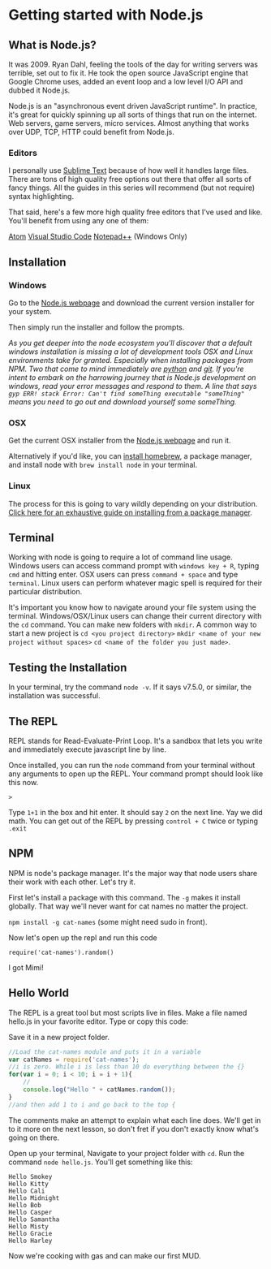 # Getting started with Node.js

## What is Node.js?
It was 2009. Ryan Dahl, feeling the tools of the day for writing servers was terrible, set out to fix it. He took the open source JavaScript engine that Google Chrome uses, added an event loop and a low level I/O API and dubbed it Node.js.

Node.js is an "asynchronous event driven JavaScript runtime". In practice, it's great for quickly spinning up all sorts of things that run on the internet. Web servers, game servers, micro services. Almost anything that works over UDP, TCP, HTTP could benefit from Node.js.

### Editors
I personally use [Sublime Text](https://www.sublimetext.com/) because of how well it handles large files. There are tons of high quality free options out there that offer all sorts of fancy things. All the guides in this series will recommend (but not require) syntax highlighting.

That said, here's a few more high quality free editors that I've used and like. You'll benefit from using any one of them:

[Atom](https://atom.io/)
[Visual Studio Code](https://code.visualstudio.com/)
[Notepad++](https://notepad-plus-plus.org/) (Windows Only)

## Installation

### Windows
Go to the [Node.js webpage](https://nodejs.org/en/) and download the current version installer for your system.

Then simply run the installer and follow the prompts.

*As you get deeper into the node ecosystem you'll discover that a default windows installation is missing a lot of development tools OSX and Linux environments take for granted. Especially when installing packages from NPM. Two that come to mind immediately are [python](https://www.python.org/downloads/) and [git](https://git-scm.com/). If you're intent to embark on the harrowing journey that is Node.js development on windows, read your error messages and respond to them. A line that says `gyp ERR! stack Error: Can't find someThing executable "someThing"` means you need to go out and download yourself some someThing.*

### OSX
Get the current OSX installer from the [Node.js webpage](https://nodejs.org/en/) and run it.

Alternatively if you'd like, you can [install homebrew](http://brew.sh), a package manager, and install node with `brew install node` in your terminal.

### Linux
The process for this is going to vary wildly depending on your distribution. [Click here for an exhaustive guide on installing from a package manager](https://nodejs.org/en/download/package-manager/).

## Terminal

Working with node is going to require a lot of command line usage. Windows users can access command prompt with `windows key + R`, typing `cmd` and hitting enter. OSX users can press `command + space` and type `terminal`. Linux users can perform whatever magic spell is required for their particular distribution.

It's important you know how to navigate around your file system using the terminal. Windows/OSX/Linux users can change their current directory with the `cd` command. You can make new folders with `mkdir`. A common way to start a new project is `cd <you project directory>` `mkdir <name of your new project without spaces>` `cd <name of the folder you just made>`.

## Testing the Installation

In your terminal, try the command `node -v`.  If it says v7.5.0, or similar, the installation was successful.

## The REPL

REPL stands for Read-Evaluate-Print Loop. It's a sandbox that lets you write and immediately execute javascript line by line.

Once installed, you can run the `node` command from your terminal without any arguments to open up the REPL. Your command prompt should look like this now.

```
>
```

Type `1+1` in the box and hit enter. It should say `2` on the next line. Yay we did math.
You can get out of the REPL by pressing `control + C` twice or typing `.exit`

## NPM

NPM is node's package manager. It's the major way that node users share their work with each other. Let's try it.

First let's install a package with this command. The `-g` makes it install globally. That way we'll never want for cat names no matter the project.

`npm install -g cat-names` (some might need sudo in front).

Now let's open up the repl and run this code

`require('cat-names').random()`

I got Mimi!

## Hello World

The REPL is a great tool but most scripts live in files. Make a file named hello.js in your favorite editor. Type or copy this code:

Save it in a new project folder.
```javascript
//Load the cat-names module and puts it in a variable
var catNames = require('cat-names');
//i is zero. While i is less than 10 do everything between the {}
for(var i = 0; i < 10; i = i + 1){
	//
	console.log("Hello " + catNames.random());
}
//and then add 1 to i and go back to the top {
```
The comments make an attempt to explain what each line does. We'll get in to it more on the next lesson, so don't fret if you don't exactly know what's going on there.

Open up your terminal, Navigate to your project folder with `cd`. Run the command `node hello.js`. You'll get something like this:

```
Hello Smokey
Hello Kitty
Hello Cali
Hello Midnight
Hello Bob
Hello Casper
Hello Samantha
Hello Misty
Hello Gracie
Hello Harley
```

Now we're cooking with gas and can make our first MUD.

